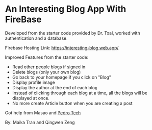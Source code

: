 # An Interesting Blog App With FireBase

Developed from the starter code provided by Dr. Toal, worked with authentication and a database.

Firebase Hosting Link: https://interesting-blog.web.app/

Improved Features from the starter code:

- Read other people blogs if signed in
- Delete blogs (only your own blog)
- Go back to your homepage if you click on "Blog"
- Display profile image
- Display the author at the end of each blog
- Instead of clicking through each blog at a time, all the blogs will be displayed at once.
- No more create Article button when you are creating a post

Got help from Masao and [Pedro Tech](https://youtu.be/zL0dKETbCNE)

By: Maika Tran and Qingwen Zeng
